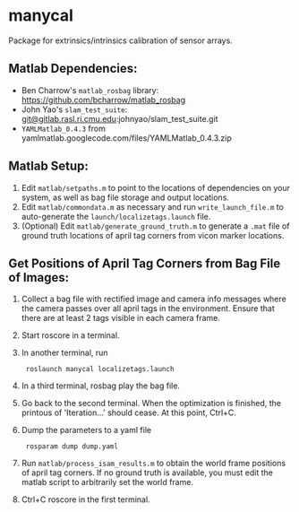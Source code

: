 # manycal
Package for extrinsics/intrinsics calibration of sensor arrays.

## Matlab Dependencies:
* Ben Charrow's <code>matlab_rosbag</code> library: https://github.com/bcharrow/matlab_rosbag
* John Yao's <code>slam_test_suite</code>: git@gitlab.rasl.ri.cmu.edu:johnyao/slam_test_suite.git
* <code>YAMLMatlab_0.4.3</code> from yamlmatlab.googlecode.com/files/YAMLMatlab_0.4.3.zip

## Matlab Setup:
1. Edit <code>matlab/setpaths.m</code> to point to the locations of dependencies on your system, as well as bag file storage and output locations.
2. Edit <code>matlab/commondata.m</code> as necessary and run <code>write_launch_file.m</code> to auto-generate the <code>launch/localizetags.launch</code> file.
3. (Optional) Edit <code>matlab/generate_ground_truth.m</code> to generate a <code>.mat</code> file of ground truth locations of april tag corners from vicon marker locations.

## Get Positions of April Tag Corners from Bag File of Images:
1. Collect a bag file with rectified image and camera info messages where the camera passes over all april tags in the environment. Ensure that there are at least 2 tags visible in each camera frame.
2. Start roscore in a terminal.
3. In another terminal, run

        roslaunch manycal localizetags.launch

4. In a third terminal, rosbag play the bag file.
5. Go back to the second terminal. When the optimization is finished, the printous of 'Iteration...' should cease. At this point, Ctrl+C.
6. Dump the parameters to a yaml file

        rosparam dump dump.yaml

7. Run <code>matlab/process_isam_results.m</code> to obtain the world frame positions of april tag corners. If no ground truth is available, you must edit the matlab script to arbitrarily set the world frame.
8. Ctrl+C roscore in the first terminal.
